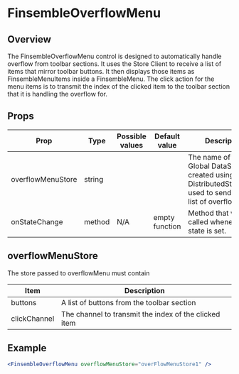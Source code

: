 # FinsembleOverflowMenu

## Overview
The FinsembleOverflowMenu control is designed to automatically handle overflow from toolbar sections. It uses the Store Client to receive a list of items that mirror toolbar buttons. It then displays those items as FinsembleMenuItems inside a FinsembleMenu. The click action for the menu items is to transmit the index of the clicked item to the toolbar section that it is handling the overflow for.

## Props
| Prop         	|  Type         | Possible values | Default value | Description 	|
|--------------	|--------------	|-------------	  | ------------- | -------------	|
| overflowMenuStore        	| string        |  |  | The name of the Global DataStore created using the DistributedStoreClient used to send this a list of overflow items.         	|
| onStateChange  | method      | N/A               | empty function  | Method that will get called whenever the state is set. |

## overflowMenuStore
The store passed to overflowMenu must contain

| Item  | Description   |
|---|---|
| buttons | A list of buttons from the toolbar section |
| clickChannel | The channel to transmit the index of the clicked item |

## Example
```jsx
<FinsembleOverflowMenu overflowMenuStore="overFlowMenuStore1" />
```
